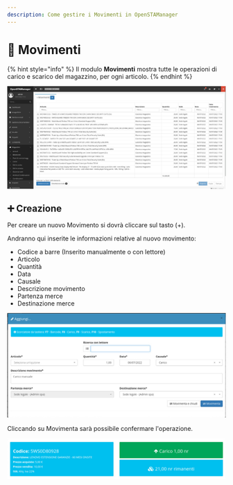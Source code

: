 ```yaml
---
description: Come gestire i Movimenti in OpenSTAManager
---
```


# 📖 Movimenti

{% hint style="info" %}
Il modulo **Movimenti** mostra tutte le operazioni di carico e scarico del magazzino, per ogni articolo.
{% endhint %}

![](<../../../.gitbook/assets/image (334).png>)

## ➕ Creazione

Per creare un nuovo Movimento si dovrà cliccare sul tasto (+).

Andranno qui inserite le informazioni relative al nuovo movimento:

* Codice a barre (Inserito manualmente o con lettore)
* Articolo
* Quantità
* Data
* Causale
* Descrizione movimento
* Partenza merce
* Destinazione merce

![](<../../../.gitbook/assets/image (316).png>)

Cliccando su Movimenta sarà possibile confermare l'operazione.

![](<../../../.gitbook/assets/image (285).png>)

####

